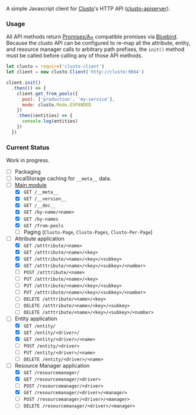 A simple Javascript client for [Clusto](http://clusto.org/)'s HTTP API
([clusto-apiserver](https://github.com/clusto/clusto-apiserver)).

### Usage

All API methods return [Promises/A+](https://promisesaplus.com/)
compatible promises via
[Bluebird](https://github.com/petkaantonov/bluebird). Because the
clusto API can be configured to re-map all the attribute, entity, and
resource manager calls to arbitrary path prefixes, the `init()` method
must be called before calling any of those API methods.

```javascript
let clusto = require('clusto-client')
let client = new clusto.Client('http://clusto:9664')

client.init()
  .then(() => {
    client.get_from_pools({
      pool: ['production', 'my-service'],
      mode: clusto.Mode.EXPANDED
    })
    .then((entities) => {
      console.log(entities)
    })
  })
```

### Current Status

Work in progress.

* [ ] Packaging
* [ ] localStorage caching for `__meta__` data.
* [ ] [Main module](http://clusto-apiserver.readthedocs.org/clustoapi/all.html)
  * [x]  `GET /__meta__`
  * [x]  `GET /__version__`
  * [x]  `GET /__doc__`
  * [x]  `GET /by-name/<name>`
  * [x]  `GET /by-names`
  * [x]  `GET /from-pools`
  * [ ] Paging (`Clusto-Page`, `Clusto-Pages`, `Clusto-Per-Page`)
* [ ] Attribute application
  * [x] `GET /atttribute/<name>`
  * [x] `GET /atttribute/<name>/<key>`
  * [x] `GET /atttribute/<name>/<key>/<subkey>`
  * [x] `GET /atttribute/<name>/<key>/<subkey>/<number>`
  * [ ] `POST /atttribute/<name>`
  * [ ] `PUT /atttribute/<name>/<key>`
  * [ ] `PUT /atttribute/<name>/<key>/<subkey>`
  * [ ] `PUT /atttribute/<name>/<key>/<subkey>/<number>`
  * [ ] `DELETE /atttribute/<name>/<key>`
  * [ ] `DELETE /atttribute/<name>/<key>/<subkey>`
  * [ ] `DELETE /atttribute/<name>/<key>/<subkey>/<number>`
* [ ] Entity application
  * [x] `GET /entity/`
  * [x] `GET /entity/<driver>/`
  * [x] `GET /entity/<driver>/<name>`
  * [ ] `POST /entity/<driver>`
  * [ ] `PUT /entity/<driver>/<name>`
  * [ ] `DELETE /entity/<driver>/<name>`
* [ ] Resource Manager application
  * [x] `GET /resourcemanager/`
  * [x] `GET /resourcemanager/<driver>`
  * [ ] `POST /resourcemanager/<driver>`
  * [x] `GET /resourcemanager/<driver>/<manager>`
  * [ ] `POST /resourcemanager/<driver>/<manager>`
  * [ ] `DELETE /resourcemanager/<driver>/<manager>`
